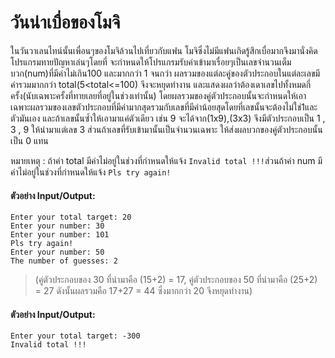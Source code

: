 # วันน่าเบื่อของโมจิ #

ในวันวาเลนไทน์นั้นเพื่อนๆของโมจิล้วนไปเที่ยวกับแฟน โมจิซึ่งไม่มีแฟนเกิดรู้สึกเบื่อมากจึงมานั่งคิดโปรแกรมทายปัญหาเล่นๆโดยที่ จะกำหนดให้โปรแกรมรับค่าเข้ามาเรื่อยๆเป็นเลขจำนวนเต็มบวก(num)ที่มีค่าไม่เกิน100 และมากกว่า 1 จนกว่า ผลรวมของแต่ละคู่ของตัวประกอบในแต่ละเลขมีค่ารวมมากกว่า total(5<total<=100) จึงจะหยุดทำงาน และแสดงผลว่าต้องเดาเลขไปทั้งหมดกี่ครั้ง(นับเฉพาะครั้งที่ทายเลยที่อยู่ในช่วงเท่านั้น) โดยผลรวมของคู่ตัวประกอบนั้นจะกำหนดให้เอาเฉพาะผลรวมของเลขตัวประกอบที่มีค่ามากสุดรวมกับเลขที่มีค่าน้อยสุดโดยที่เลขนั้นจะต้องไม่ใช่1และตัวมันเอง และถ้าเลขนั้นซํ้าให้เอามาแค่ตัวเดียว เช่น 9 จะได้จาก(1x9),(3x3) จึงมีตัวประกอบเป็น 1 , 3 , 9 ให้นำมาแต่เลข 3 ส่วนถ้าเลขที่รับเข้ามานั้นเป็นจำนวนเฉพาะ ให้ส่งผลบวกของคู่ตัวประกอบนั้นเป็น 0 แทน

หมายเหตุ : ถ้าค่า total มีค่าไม่อยู่ในช่วงที่กำหนดให้แจ้ง `Invalid total !!!`ส่วนถ้าค่า num มีค่าไม่อยู่ในช่วงที่กำหนดให้แจ้ง `Pls try again!`

#### ตัวอย่าง Input/Output:

```
Enter your total target: 20
Enter your number: 30
Enter your number: 101
Pls try again!
Enter your number: 50
The number of guesses: 2
```
> (คู่ตัวประกอบของ 30 ที่นำมาคือ (15+2) = 17, คู่ตัวประกอบของ 50 ที่นำมาคือ (25+2) = 27 ดังนั้นผลรวมคือ 17+27 = 44 ซึ่งมากกว่า 20 จึงหยุดทำงาน)

#### ตัวอย่าง Input/Output:

```
Enter your total target: -300
Invalid total !!!
```